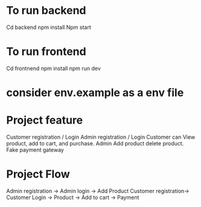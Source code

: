# To run backend
Cd backend
npm install
Npm start
# To run frontend

Cd frontnend
npm install
npm run dev

# consider env.example as a env file 
# Project feature
Customer registration / Login
Admin registration / Login
Customer can View product, add to cart, and purchase.
Admin Add product delete product.
Fake payment gateway

# Project Flow
Admin registration -> Admin login -> Add Product 
Customer registration-> Customer Login -> Product -> Add to cart -> Payment
